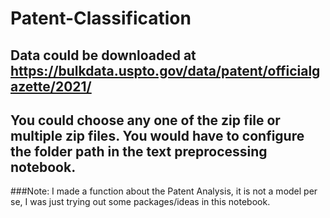 # Patent-Classification


## Data could be downloaded at https://bulkdata.uspto.gov/data/patent/officialgazette/2021/
## You could choose any one of the zip file or multiple zip files. You would have to configure the folder path in the text preprocessing notebook.


###Note: I made a function about the Patent Analysis, it is not a model per se, I was just trying out some packages/ideas in this notebook.
